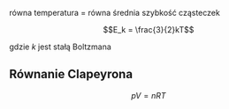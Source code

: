 równa temperatura = równa średnia szybkość cząsteczek


$$E_k = \frac{3}{2}kT$$

gdzie $k$ jest stałą Boltzmana

## Równanie Clapeyrona
$$pV = nRT$$

